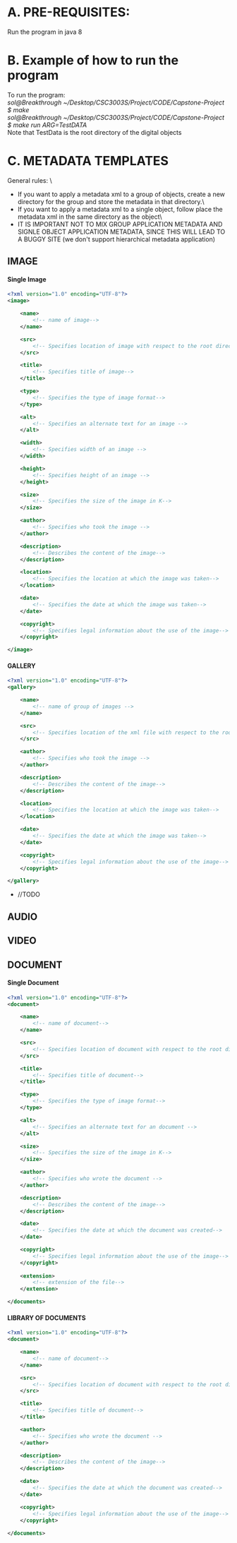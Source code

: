 # A. PRE-REQUISITES:
Run the program in java 8

# B. Example of how to run the program
To run the program:\
_sol@Breakthrough ~/Desktop/CSC3003S/Project/CODE/Capstone-Project $ make_\
_sol@Breakthrough ~/Desktop/CSC3003S/Project/CODE/Capstone-Project $ make run ARG=TestDATA_\
Note that TestData is the root directory of the digital objects


# C. METADATA TEMPLATES
General rules: \
* If you want to apply a metadata xml to a group of objects, create a new directory for the group and store the metadata in that directory.\
* If you want to apply a metadata xml to a single object, follow place the metadata xml in the same directory as the object\
* IT IS IMPORTANT NOT TO MIX GROUP APPLICATION METADATA AND SIGNLE OBJECT APPLICATION METADATA, SINCE THIS WILL LEAD TO A BUGGY SITE 
(we don't support hierarchical metadata application)

## IMAGE

#### Single Image

```xml
<?xml version="1.0" encoding="UTF-8"?>
<image>

    <name>
        <!-- name of image-->
    </name>

    <src>
        <!-- Specifies location of image with respect to the root directory (in some cases this may refer to an online image) -->
    </src>

    <title>
        <!-- Specifies title of image-->
    </title>

    <type>
        <!-- Specifies the type of image format-->
    </type>

    <alt>
        <!-- Specifies an alternate text for an image -->
    </alt>

    <width>
        <!-- Specifies width of an image -->
    </width>

    <height>
        <!-- Specifies height of an image -->
    </height>

    <size>
        <!-- Specifies the size of the image in K-->
    </size>

    <author>
        <!-- Specifies who took the image -->
    </author>

    <description>
        <!-- Describes the content of the image-->
    </description>

    <location>
        <!-- Specifies the location at which the image was taken-->
    </location>

    <date>
        <!-- Specifies the date at which the image was taken-->
    </date>

    <copyright>
        <!-- Specifies legal information about the use of the image-->
    </copyright>

</image>
```

#### GALLERY
```xml
<?xml version="1.0" encoding="UTF-8"?>
<gallery>

    <name>
        <!-- name of group of images -->
    </name>

    <src>
        <!-- Specifies location of the xml file with respect to the root directory -->
    </src>

    <author>
        <!-- Specifies who took the image -->
    </author>

    <description>
        <!-- Describes the content of the image-->
    </description>

    <location>
        <!-- Specifies the location at which the image was taken-->
    </location>

    <date>
        <!-- Specifies the date at which the image was taken-->
    </date>

    <copyright>
        <!-- Specifies legal information about the use of the image-->
    </copyright>

</gallery>
```



*  //TODO

## AUDIO
## VIDEO
## DOCUMENT

#### Single Document
```xml
<?xml version="1.0" encoding="UTF-8"?>
<document>

    <name>
        <!-- name of document-->
    </name>

    <src>
        <!-- Specifies location of document with respect to the root directory (in some cases this may refer to an online docuemnt) -->
    </src>

    <title>
        <!-- Specifies title of document-->
    </title>

    <type>
        <!-- Specifies the type of image format-->
    </type>

    <alt>
        <!-- Specifies an alternate text for an document -->
    </alt>

    <size>
        <!-- Specifies the size of the image in K-->
    </size>

    <author>
        <!-- Specifies who wrote the document -->
    </author>

    <description>
        <!-- Describes the content of the image-->
    </description>

    <date>
        <!-- Specifies the date at which the document was created-->
    </date>

    <copyright>
        <!-- Specifies legal information about the use of the image-->
    </copyright>
    
    <extension>
        <!-- extension of the file-->
    </extension>

</documents>
```

#### LIBRARY OF DOCUMENTS
```xml
<?xml version="1.0" encoding="UTF-8"?>
<document>

    <name>
        <!-- name of document-->
    </name>

    <src>
        <!-- Specifies location of document with respect to the root directory (in some cases this may refer to an online docuemnt) -->
    </src>

    <title>
        <!-- Specifies title of document-->
    </title>

    <author>
        <!-- Specifies who wrote the document -->
    </author>

    <description>
        <!-- Describes the content of the image-->
    </description>

    <date>
        <!-- Specifies the date at which the document was created-->
    </date>

    <copyright>
        <!-- Specifies legal information about the use of the image-->
    </copyright>
    
</documents>
```
